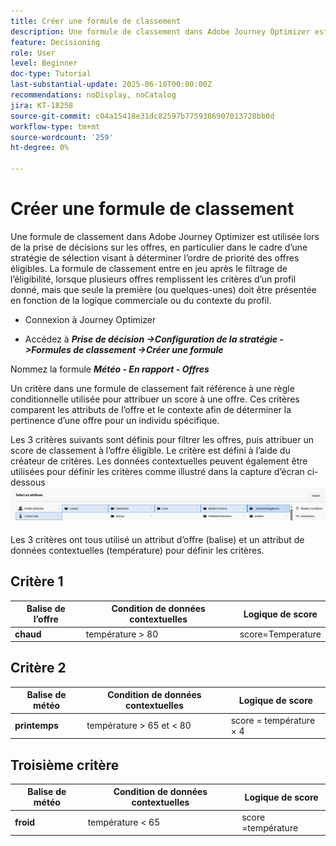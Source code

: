 ```yaml
---
title: Créer une formule de classement
description: Une formule de classement dans Adobe Journey Optimizer est utilisée lors de la prise de décisions sur les offres, en particulier dans le cadre d’une stratégie de sélection visant à déterminer l’ordre de priorité des offres éligibles.
feature: Decisioning
role: User
level: Beginner
doc-type: Tutorial
last-substantial-update: 2025-06-10T00:00:00Z
recommendations: noDisplay, noCatalog
jira: KT-18258
source-git-commit: c04a15418e31dc82597b7759386907013728bb0d
workflow-type: tm+mt
source-wordcount: '259'
ht-degree: 0%

---
```


# Créer une formule de classement

Une formule de classement dans Adobe Journey Optimizer est utilisée lors de la prise de décisions sur les offres, en particulier dans le cadre d’une stratégie de sélection visant à déterminer l’ordre de priorité des offres éligibles. La formule de classement entre en jeu après le filtrage de l’éligibilité, lorsque plusieurs offres remplissent les critères d’un profil donné, mais que seule la première (ou quelques-unes) doit être présentée en fonction de la logique commerciale ou du contexte du profil.

* Connexion à Journey Optimizer

* Accédez à _&#x200B;**Prise de décision ->Configuration de la stratégie ->Formules de classement ->Créer une formule**&#x200B;_

Nommez la formule _&#x200B;**Météo - En rapport - Offres**&#x200B;_



Un critère dans une formule de classement fait référence à une règle conditionnelle utilisée pour attribuer un score à une offre. Ces critères comparent les attributs de l’offre et le contexte afin de déterminer la pertinence d’une offre pour un individu spécifique.

Les 3 critères suivants sont définis pour filtrer les offres, puis attribuer un score de classement à l’offre éligible. Le critère est défini à l’aide du créateur de critères. Les données contextuelles peuvent également être utilisées pour définir les critères comme illustré dans la capture d’écran ci-dessous
![données-contextuelles](assets/context-data.png)

Les 3 critères ont tous utilisé un attribut d’offre (balise) et un attribut de données contextuelles (température) pour définir les critères.

## Critère 1

| **Balise de l’offre** | **Condition de données contextuelles** | **Logique de score** |
|------------------|---------------------|-------------------------------------|
| **chaud** | température > 80 | score=Temperature |


## Critère 2

| **Balise de météo** | **Condition de données contextuelles** | **Logique de score** |
|------------------|---------------------------|----------------------------------------------|
| **printemps** | température > 65 et &lt; 80 | score = température × 4 |

## Troisième critère

| **Balise de météo** | **Condition de données contextuelles** | **Logique de score** |
|------------------|---------------------------|----------------------------------------------|
| **froid** | température &lt; 65 | score =température |

